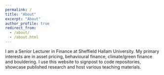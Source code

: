 ```yaml
---
permalink: /
title: "About"
excerpt: "About"
author_profile: true
redirect_from: 
  - /about/
  - /about.html
---
```


I am a Senior Lecturer in Finance at Sheffield Hallam University. My primary interests are in asset pricing, behavioural finance, climate/green finance and bouldering. I use this website to signpost to code repositories, showcase published research and host various teaching materials. 

